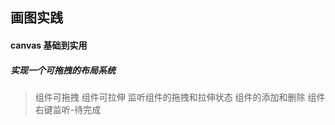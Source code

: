 ## 画图实践

#### canvas 基础到实用



##### 实现一个可拖拽的布局系统
> 组件可拖拽
> 组件可拉伸
> 监听组件的拖拽和拉伸状态
> 组件的添加和删除
> 组件右键监听-待完成
